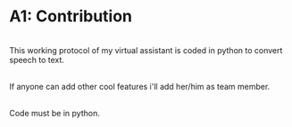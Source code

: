 # A1: Contribution
<br/>This working protocol of my virtual assistant is coded in python to convert speech to text. 

<br/>If anyone can add other cool features i'll add her/him as team member.

<br/>Code must be in python.

